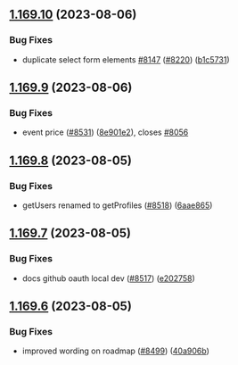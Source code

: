 ## [1.169.10](https://github.com/EddieHubCommunity/LinkFree/compare/v1.169.9...v1.169.10) (2023-08-06)


### Bug Fixes

* duplicate select form elements [#8147](https://github.com/EddieHubCommunity/LinkFree/issues/8147) ([#8220](https://github.com/EddieHubCommunity/LinkFree/issues/8220)) ([b1c5731](https://github.com/EddieHubCommunity/LinkFree/commit/b1c57314a9bf6be8c00afd3aaf5f778f79be80bd))



## [1.169.9](https://github.com/EddieHubCommunity/LinkFree/compare/v1.169.8...v1.169.9) (2023-08-06)


### Bug Fixes

* event price ([#8531](https://github.com/EddieHubCommunity/LinkFree/issues/8531)) ([8e901e2](https://github.com/EddieHubCommunity/LinkFree/commit/8e901e282e903fd2d65ad52cffb996d1854ddea0)), closes [#8056](https://github.com/EddieHubCommunity/LinkFree/issues/8056)



## [1.169.8](https://github.com/EddieHubCommunity/LinkFree/compare/v1.169.7...v1.169.8) (2023-08-05)


### Bug Fixes

* getUsers renamed to getProfiles ([#8518](https://github.com/EddieHubCommunity/LinkFree/issues/8518)) ([6aae865](https://github.com/EddieHubCommunity/LinkFree/commit/6aae8657d58af8bbe9e83d5e59b1955b1439514c))



## [1.169.7](https://github.com/EddieHubCommunity/LinkFree/compare/v1.169.6...v1.169.7) (2023-08-05)


### Bug Fixes

* docs github oauth local dev ([#8517](https://github.com/EddieHubCommunity/LinkFree/issues/8517)) ([e202758](https://github.com/EddieHubCommunity/LinkFree/commit/e20275873816432a6b88d055a7a1aca5c038f54f))



## [1.169.6](https://github.com/EddieHubCommunity/LinkFree/compare/v1.169.5...v1.169.6) (2023-08-05)


### Bug Fixes

* improved wording on roadmap ([#8499](https://github.com/EddieHubCommunity/LinkFree/issues/8499)) ([40a906b](https://github.com/EddieHubCommunity/LinkFree/commit/40a906b7bd895f452ecee4028b8b8ceecb4ea863))



